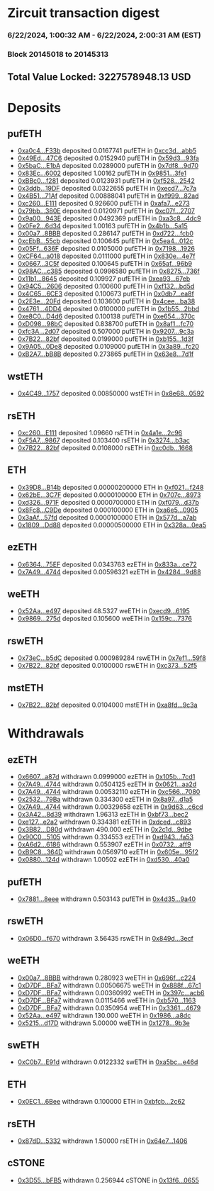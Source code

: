 # Zircuit transaction digest
### 6/22/2024, 1:00:32 AM - 6/22/2024, 2:00:31 AM (EST)
### Block 20145018 to 20145313

## Total Value Locked: 3227578948.13 USD

# Deposits
## pufETH
- [0xa0c4...F33b](https://etherscan.io/address/0xa0c4C566b970398Fb6018D12803047f32974F33b) deposited 0.0167741 pufETH in [0xcc3d...abb5](https://etherscan.io/tx/0xa0c4C566b970398Fb6018D12803047f32974F33b)
- [0x49Ed...47C6](https://etherscan.io/address/0x49Ed1cD7A60fCf3eacdF37AA942fa747681847C6) deposited 0.0152940 pufETH in [0x59d3...93fa](https://etherscan.io/tx/0x49Ed1cD7A60fCf3eacdF37AA942fa747681847C6)
- [0x5baC...E1bA](https://etherscan.io/address/0x5baCB7e04A2b3B5Ae45be89d6A932D4cF7DAE1bA) deposited 0.0289000 pufETH in [0x7df8...9d70](https://etherscan.io/tx/0x5baCB7e04A2b3B5Ae45be89d6A932D4cF7DAE1bA)
- [0x83Ec...6002](https://etherscan.io/address/0x83Ecc10cC08B966eC6415ad5F88Dc3727C316002) deposited 1.00162 pufETH in [0x9851...3fe1](https://etherscan.io/tx/0x83Ecc10cC08B966eC6415ad5F88Dc3727C316002)
- [0xBBc0...f281](https://etherscan.io/address/0xBBc06b79C32051c55ddD8D543E6627344c24f281) deposited 0.0123931 pufETH in [0xf528...2542](https://etherscan.io/tx/0xBBc06b79C32051c55ddD8D543E6627344c24f281)
- [0x3ddb...19DF](https://etherscan.io/address/0x3ddb2Ea44099718D8b6f9D1a51aBF6dB1DB119DF) deposited 0.0322655 pufETH in [0xecd7...7c7a](https://etherscan.io/tx/0x3ddb2Ea44099718D8b6f9D1a51aBF6dB1DB119DF)
- [0x4B51...71Af](https://etherscan.io/address/0x4B518047B0B935Abe6e90e4c67792D6A36a871Af) deposited 0.00888041 pufETH in [0xf999...82ad](https://etherscan.io/tx/0x4B518047B0B935Abe6e90e4c67792D6A36a871Af)
- [0xc260...E111](https://etherscan.io/address/0xc26010349Cd4792cF43B5A487E1919DD7ED7E111) deposited 0.926600 pufETH in [0xafa7...e273](https://etherscan.io/tx/0xc26010349Cd4792cF43B5A487E1919DD7ED7E111)
- [0x79bb...380E](https://etherscan.io/address/0x79bbeDF6a822559788b509fd2fCFf75cD8bd380E) deposited 0.0120971 pufETH in [0xc07f...2707](https://etherscan.io/tx/0x79bbeDF6a822559788b509fd2fCFf75cD8bd380E)
- [0x9a00...943E](https://etherscan.io/address/0x9a004f47B7bAfc2C41F8a40B48874ce30D23943E) deposited 0.0492369 pufETH in [0xa3c8...4dc9](https://etherscan.io/tx/0x9a004f47B7bAfc2C41F8a40B48874ce30D23943E)
- [0x0Fe2...6d34](https://etherscan.io/address/0x0Fe2a7323c58e8dc2bF1e7b632686BcAeCA76d34) deposited 1.00163 pufETH in [0x4b1b...5a15](https://etherscan.io/tx/0x0Fe2a7323c58e8dc2bF1e7b632686BcAeCA76d34)
- [0x00a7...8BBB](https://etherscan.io/address/0x00a7654Dac2DF287F4C76b9D0DA34AFE91CF8BBB) deposited 0.286147 pufETH in [0xd722...fcb0](https://etherscan.io/tx/0x00a7654Dac2DF287F4C76b9D0DA34AFE91CF8BBB)
- [0xcEbB...55cb](https://etherscan.io/address/0xcEbBE405a28f80F3F5F197DdA21CC9b4c45455cb) deposited 0.100645 pufETH in [0x5ea4...012c](https://etherscan.io/tx/0xcEbBE405a28f80F3F5F197DdA21CC9b4c45455cb)
- [0x05Ff...636F](https://etherscan.io/address/0x05Ffe46777F5c5bbFed7467F2ce8EedDC6b9636F) deposited 0.0105000 pufETH in [0x7198...1926](https://etherscan.io/tx/0x05Ffe46777F5c5bbFed7467F2ce8EedDC6b9636F)
- [0xCF64...a018](https://etherscan.io/address/0xCF645B8e385Ddb6224F6b4E189f43D49c4A1a018) deposited 0.0111000 pufETH in [0x830e...4e7f](https://etherscan.io/tx/0xCF645B8e385Ddb6224F6b4E189f43D49c4A1a018)
- [0x0667...3C5f](https://etherscan.io/address/0x0667F6B94bF65e5B58Cd02F01087F7A076f13C5f) deposited 0.100645 pufETH in [0x65af...96b9](https://etherscan.io/tx/0x0667F6B94bF65e5B58Cd02F01087F7A076f13C5f)
- [0x98AC...c385](https://etherscan.io/address/0x98AC132f347EB561f8752b4cB3a91c71d757c385) deposited 0.0996580 pufETH in [0x8275...736f](https://etherscan.io/tx/0x98AC132f347EB561f8752b4cB3a91c71d757c385)
- [0x11b1...8645](https://etherscan.io/address/0x11b14AFdB3E98165C5Ab1c8D0e1205db068c8645) deposited 0.109927 pufETH in [0xea93...67eb](https://etherscan.io/tx/0x11b14AFdB3E98165C5Ab1c8D0e1205db068c8645)
- [0x94C5...2606](https://etherscan.io/address/0x94C5DB54Ae3Ada867b00b72b0e36eDc405B12606) deposited 0.100600 pufETH in [0xf132...bd5d](https://etherscan.io/tx/0x94C5DB54Ae3Ada867b00b72b0e36eDc405B12606)
- [0x4C65...6CE3](https://etherscan.io/address/0x4C658164d8B5D382eAaF3Aa4bf70113227106CE3) deposited 0.100673 pufETH in [0x0db7...ea8f](https://etherscan.io/tx/0x4C658164d8B5D382eAaF3Aa4bf70113227106CE3)
- [0x2E3e...20Fd](https://etherscan.io/address/0x2E3eCAeEeC7D9c5f88148dae8Ac136895b7920Fd) deposited 0.103600 pufETH in [0x4cee...ba38](https://etherscan.io/tx/0x2E3eCAeEeC7D9c5f88148dae8Ac136895b7920Fd)
- [0x4761...4DD4](https://etherscan.io/address/0x47610d062E700a1Ddd522469A4fd52851abD4DD4) deposited 0.0100000 pufETH in [0x1b55...2bbd](https://etherscan.io/tx/0x47610d062E700a1Ddd522469A4fd52851abD4DD4)
- [0xe8C0...D4d6](https://etherscan.io/address/0xe8C0Fe3699dB673486C391A4eEfA5a18c7CFD4d6) deposited 0.100138 pufETH in [0xe654...370c](https://etherscan.io/tx/0xe8C0Fe3699dB673486C391A4eEfA5a18c7CFD4d6)
- [0xD098...98bC](https://etherscan.io/address/0xD098298314f53216EB867D84D9864Efc0C7498bC) deposited 0.838700 pufETH in [0x8af1...fc70](https://etherscan.io/tx/0xD098298314f53216EB867D84D9864Efc0C7498bC)
- [0xfc3A...2d07](https://etherscan.io/address/0xfc3A7Ca9b00CE73f91db154DEd5E8e84cb712d07) deposited 0.507000 pufETH in [0x9207...9c3a](https://etherscan.io/tx/0xfc3A7Ca9b00CE73f91db154DEd5E8e84cb712d07)
- [0x7B22...82bf](https://etherscan.io/address/0x7B22f4e0B10B2D3a09f8bDDF02988D3AE34F82bf) deposited 0.0199000 pufETH in [0xb155...1d3f](https://etherscan.io/tx/0x7B22f4e0B10B2D3a09f8bDDF02988D3AE34F82bf)
- [0x9A05...0De8](https://etherscan.io/address/0x9A05096687624f9e4DEBFf3E82B7A5524Ac00De8) deposited 0.0109000 pufETH in [0x3a89...fc20](https://etherscan.io/tx/0x9A05096687624f9e4DEBFf3E82B7A5524Ac00De8)
- [0xB2A7...bB8B](https://etherscan.io/address/0xB2A7497221B9b020A56B9a8672dac8AB54D6bB8B) deposited 0.273865 pufETH in [0x63e8...7d1f](https://etherscan.io/tx/0xB2A7497221B9b020A56B9a8672dac8AB54D6bB8B)
## wstETH
- [0x4C49...1757](https://etherscan.io/address/0x4C4967fdd12F5285E9C4F8D997202dfabe241757) deposited 0.00850000 wstETH in [0x8e68...0592](https://etherscan.io/tx/0x4C4967fdd12F5285E9C4F8D997202dfabe241757)
## rsETH
- [0xc260...E111](https://etherscan.io/address/0xc26010349Cd4792cF43B5A487E1919DD7ED7E111) deposited 1.09660 rsETH in [0x4a1e...2c96](https://etherscan.io/tx/0xc26010349Cd4792cF43B5A487E1919DD7ED7E111)
- [0xF5A7...9867](https://etherscan.io/address/0xF5A7BD2D67A00bc633b6f3338624572373d19867) deposited 0.103400 rsETH in [0x3274...b3ac](https://etherscan.io/tx/0xF5A7BD2D67A00bc633b6f3338624572373d19867)
- [0x7B22...82bf](https://etherscan.io/address/0x7B22f4e0B10B2D3a09f8bDDF02988D3AE34F82bf) deposited 0.0108000 rsETH in [0xc0db...1668](https://etherscan.io/tx/0x7B22f4e0B10B2D3a09f8bDDF02988D3AE34F82bf)
## ETH
- [0x39D8...B14b](https://etherscan.io/address/0x39D81332D02c6fe64F09319164b384ABc149B14b) deposited 0.00000200000 ETH in [0xf021...f248](https://etherscan.io/tx/0x39D81332D02c6fe64F09319164b384ABc149B14b)
- [0x62bE...3C7F](https://etherscan.io/address/0x62bEF7bB7439F23779f6031D49b6E4ada6f33C7F) deposited 0.0000100000 ETH in [0x707c...8973](https://etherscan.io/tx/0x62bEF7bB7439F23779f6031D49b6E4ada6f33C7F)
- [0xd326...971F](https://etherscan.io/address/0xd3263Bf702E25EB93F03433410f2730a8E25971F) deposited 0.0000700000 ETH in [0xf079...d37b](https://etherscan.io/tx/0xd3263Bf702E25EB93F03433410f2730a8E25971F)
- [0x8Fc8...C9De](https://etherscan.io/address/0x8Fc8134Ed3F9DC7170da88C67C62AE619d6bC9De) deposited 0.000100000 ETH in [0xa6e5...0905](https://etherscan.io/tx/0x8Fc8134Ed3F9DC7170da88C67C62AE619d6bC9De)
- [0x3aAf...57fd](https://etherscan.io/address/0x3aAf1eBc864D6426221c3Ed79C70F84c23D557fd) deposited 0.0000100000 ETH in [0x577d...a7ab](https://etherscan.io/tx/0x3aAf1eBc864D6426221c3Ed79C70F84c23D557fd)
- [0x1809...Dd88](https://etherscan.io/address/0x1809894137DC58B9C9d82BD0a32Ff7FdC299Dd88) deposited 0.00000500000 ETH in [0x328a...0ea5](https://etherscan.io/tx/0x1809894137DC58B9C9d82BD0a32Ff7FdC299Dd88)
## ezETH
- [0x6364...75EF](https://etherscan.io/address/0x6364C55f3788E6718Efb77eAB81015B2E84c75EF) deposited 0.0343763 ezETH in [0x833a...ce72](https://etherscan.io/tx/0x6364C55f3788E6718Efb77eAB81015B2E84c75EF)
- [0x7A49...4744](https://etherscan.io/address/0x7A493Be5c2ce014cD049Bf178a1ac0Db1B434744) deposited 0.00596321 ezETH in [0x4284...9d88](https://etherscan.io/tx/0x7A493Be5c2ce014cD049Bf178a1ac0Db1B434744)
## weETH
- [0x52Aa...e497](https://etherscan.io/address/0x52Aa899454998Be5b000Ad077a46Bbe360F4e497) deposited 48.5327 weETH in [0xecd9...6195](https://etherscan.io/tx/0x52Aa899454998Be5b000Ad077a46Bbe360F4e497)
- [0x9869...275d](https://etherscan.io/address/0x986962D44657586316f4A0D9E2d5353daFe5275d) deposited 0.105600 weETH in [0x159c...7376](https://etherscan.io/tx/0x986962D44657586316f4A0D9E2d5353daFe5275d)
## rswETH
- [0x73eC...b5dC](https://etherscan.io/address/0x73eCdD322A0e016c22b411DB260C81B97Bd5b5dC) deposited 0.000989284 rswETH in [0x7ef1...59f8](https://etherscan.io/tx/0x73eCdD322A0e016c22b411DB260C81B97Bd5b5dC)
- [0x7B22...82bf](https://etherscan.io/address/0x7B22f4e0B10B2D3a09f8bDDF02988D3AE34F82bf) deposited 0.0100000 rswETH in [0xc373...52f5](https://etherscan.io/tx/0x7B22f4e0B10B2D3a09f8bDDF02988D3AE34F82bf)
## mstETH
- [0x7B22...82bf](https://etherscan.io/address/0x7B22f4e0B10B2D3a09f8bDDF02988D3AE34F82bf) deposited 0.0104000 mstETH in [0xa8fd...9c3a](https://etherscan.io/tx/0x7B22f4e0B10B2D3a09f8bDDF02988D3AE34F82bf)
# Withdrawals
## ezETH
- [0x6607...a87d](https://etherscan.io/address/0x66076165e5fF862F79af28350492528dC8eea87d) withdrawn 0.0999000 ezETH in [0x105b...7cd1](https://etherscan.io/tx/0x66076165e5fF862F79af28350492528dC8eea87d)
- [0x7A49...4744](https://etherscan.io/address/0x7A493Be5c2ce014cD049Bf178a1ac0Db1B434744) withdrawn 0.0504125 ezETH in [0x0621...aa2d](https://etherscan.io/tx/0x7A493Be5c2ce014cD049Bf178a1ac0Db1B434744)
- [0x7A49...4744](https://etherscan.io/address/0x7A493Be5c2ce014cD049Bf178a1ac0Db1B434744) withdrawn 0.00532110 ezETH in [0xc566...7080](https://etherscan.io/tx/0x7A493Be5c2ce014cD049Bf178a1ac0Db1B434744)
- [0x2532...79Ba](https://etherscan.io/address/0x253235578A9a0cEB96A405a4F48F0d06e3e879Ba) withdrawn 0.334300 ezETH in [0x8a97...d1a5](https://etherscan.io/tx/0x253235578A9a0cEB96A405a4F48F0d06e3e879Ba)
- [0x7A49...4744](https://etherscan.io/address/0x7A493Be5c2ce014cD049Bf178a1ac0Db1B434744) withdrawn 0.00329658 ezETH in [0x9d63...c6cd](https://etherscan.io/tx/0x7A493Be5c2ce014cD049Bf178a1ac0Db1B434744)
- [0x3A42...8d39](https://etherscan.io/address/0x3A42086e4c2511E502c0b6ca87e35c8455388d39) withdrawn 1.96313 ezETH in [0xbf73...bec2](https://etherscan.io/tx/0x3A42086e4c2511E502c0b6ca87e35c8455388d39)
- [0xe127...e2a2](https://etherscan.io/address/0xe127814E1a58fF3F9424708ED9435e338f26e2a2) withdrawn 0.334381 ezETH in [0xdced...c893](https://etherscan.io/tx/0xe127814E1a58fF3F9424708ED9435e338f26e2a2)
- [0x3B82...D80d](https://etherscan.io/address/0x3B8247040a6627AbA98d9D9905870C44D91dD80d) withdrawn 490.000 ezETH in [0x2c1d...9dbe](https://etherscan.io/tx/0x3B8247040a6627AbA98d9D9905870C44D91dD80d)
- [0x90C0...5105](https://etherscan.io/address/0x90C0816DA87667E9EE25E592b7cE010747635105) withdrawn 0.334553 ezETH in [0xd943...fa53](https://etherscan.io/tx/0x90C0816DA87667E9EE25E592b7cE010747635105)
- [0xA6d2...6186](https://etherscan.io/address/0xA6d239e3878772Fe46A80166C05DfF834c486186) withdrawn 0.553907 ezETH in [0x0732...aff9](https://etherscan.io/tx/0xA6d239e3878772Fe46A80166C05DfF834c486186)
- [0xB9C8...364D](https://etherscan.io/address/0xB9C8513f291bb106ccE424BD5d8F44ad50d5364D) withdrawn 0.0569710 ezETH in [0x605e...95f2](https://etherscan.io/tx/0xB9C8513f291bb106ccE424BD5d8F44ad50d5364D)
- [0x0880...124d](https://etherscan.io/address/0x0880a1A536c58A93f5B8b97cd140e9276126124d) withdrawn 1.00502 ezETH in [0xd530...40a0](https://etherscan.io/tx/0x0880a1A536c58A93f5B8b97cd140e9276126124d)
## pufETH
- [0x7881...8eee](https://etherscan.io/address/0x788107A16c9e837a1c02002836716Fb661658eee) withdrawn 0.503143 pufETH in [0x4d35...9a40](https://etherscan.io/tx/0x788107A16c9e837a1c02002836716Fb661658eee)
## rswETH
- [0x06D0...f670](https://etherscan.io/address/0x06D0c544581Be34276bDDE8356670e09c1a5f670) withdrawn 3.56435 rswETH in [0x849d...3ecf](https://etherscan.io/tx/0x06D0c544581Be34276bDDE8356670e09c1a5f670)
## weETH
- [0x00a7...8BBB](https://etherscan.io/address/0x00a7654Dac2DF287F4C76b9D0DA34AFE91CF8BBB) withdrawn 0.280923 weETH in [0x696f...c224](https://etherscan.io/tx/0x00a7654Dac2DF287F4C76b9D0DA34AFE91CF8BBB)
- [0xD7DF...BFa7](https://etherscan.io/address/0xD7DF7E085214743530afF339aFC420c7c720BFa7) withdrawn 0.00506675 weETH in [0x888f...67c1](https://etherscan.io/tx/0xD7DF7E085214743530afF339aFC420c7c720BFa7)
- [0xD7DF...BFa7](https://etherscan.io/address/0xD7DF7E085214743530afF339aFC420c7c720BFa7) withdrawn 0.00360992 weETH in [0x397c...acb6](https://etherscan.io/tx/0xD7DF7E085214743530afF339aFC420c7c720BFa7)
- [0xD7DF...BFa7](https://etherscan.io/address/0xD7DF7E085214743530afF339aFC420c7c720BFa7) withdrawn 0.0115466 weETH in [0xb570...1163](https://etherscan.io/tx/0xD7DF7E085214743530afF339aFC420c7c720BFa7)
- [0xD7DF...BFa7](https://etherscan.io/address/0xD7DF7E085214743530afF339aFC420c7c720BFa7) withdrawn 0.0350954 weETH in [0x3361...4679](https://etherscan.io/tx/0xD7DF7E085214743530afF339aFC420c7c720BFa7)
- [0x52Aa...e497](https://etherscan.io/address/0x52Aa899454998Be5b000Ad077a46Bbe360F4e497) withdrawn 130.000 weETH in [0x1986...a8dc](https://etherscan.io/tx/0x52Aa899454998Be5b000Ad077a46Bbe360F4e497)
- [0x5215...d17D](https://etherscan.io/address/0x5215Bc83D2f364f24488308512f2961F792Ad17D) withdrawn 5.00000 weETH in [0x1278...9b3e](https://etherscan.io/tx/0x5215Bc83D2f364f24488308512f2961F792Ad17D)
## swETH
- [0xC0b7...E91d](https://etherscan.io/address/0xC0b7aaeb8697E5b7627c34d99aC61b8F3A3DE91d) withdrawn 0.0122332 swETH in [0xa5bc...e46d](https://etherscan.io/tx/0xC0b7aaeb8697E5b7627c34d99aC61b8F3A3DE91d)
## ETH
- [0x0EC1...6Bee](https://etherscan.io/address/0x0EC1250a98312F6DFE02144D03D7E3Aa17E46Bee) withdrawn 0.100000 ETH in [0xbfcb...2c62](https://etherscan.io/tx/0x0EC1250a98312F6DFE02144D03D7E3Aa17E46Bee)
## rsETH
- [0x87dD...5332](https://etherscan.io/address/0x87dD4c8C03f046C040618284067FBC67449f5332) withdrawn 1.50000 rsETH in [0x64e7...1406](https://etherscan.io/tx/0x87dD4c8C03f046C040618284067FBC67449f5332)
## cSTONE
- [0x3D55...bFB5](https://etherscan.io/address/0x3D55D191094Ad7bafB0c6569CE32758B77a6bFB5) withdrawn 0.256944 cSTONE in [0x13f6...0655](https://etherscan.io/tx/0x3D55D191094Ad7bafB0c6569CE32758B77a6bFB5)
